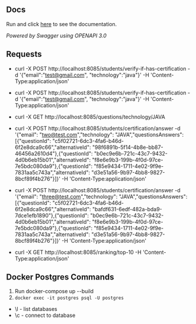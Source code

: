 ## Docs
Run and click [here](http://localhost:8085/swagger-ui.html) to see the documentation.

*Powered by Swagger using OPENAPI 3.0*

## Requests
- curl -X POST http://localhost:8085/students/verify-if-has-certification -d '{"email":"test@gmail.com", "technology":"java"}' -H 'Content-Type:application/json'

- curl -X POST http://localhost:8085/students/verify-if-has-certification -d '{"email":"test@gmail.com", "technology":"java"}' -H 'Content-Type:application/json'

- curl -X GET http://localhost:8085/questions/technology/JAVA

- curl -X POST http://localhost:8085/students/certification/answer -d '{"email": "two@test.com","technology": "JAVA","questionsAnswers": [{"questionId": "c5f02721-6dc3-4fa6-b46d-6f2e8dca9c66","alternativeId": "98f6891b-5f14-4b8e-bb87-46456a2610d4"},{"questionId": "b0ec9e6b-721c-43c7-9432-4d0b6eb15b01","alternativeId": "f8e6e9b3-199b-4f0d-97ce-7e5bdc080da9"},{"questionId": "f85e9434-1711-4e02-9f9e-7831aa5c743a","alternativeId": "d3e51a56-9b97-4bb8-9827-8bcf89f4b276"}]}' -H 'Content-Type:application/json'

- curl -X POST http://localhost:8085/students/certification/answer -d '{"email": "three@test.com","technology": "JAVA","questionsAnswers": [{"questionId": "c5f02721-6dc3-4fa6-b46d-6f2e8dca9c66","alternativeId": "bafdf631-6edf-482a-bda9-7dce1efb1890"},{"questionId": "b0ec9e6b-721c-43c7-9432-4d0b6eb15b01","alternativeId": "f8e6e9b3-199b-4f0d-97ce-7e5bdc080da9"},{"questionId": "f85e9434-1711-4e02-9f9e-7831aa5c743a","alternativeId": "d3e51a56-9b97-4bb8-9827-8bcf89f4b276"}]}' -H 'Content-Type:application/json'

- curl -X GET http://localhost:8085/ranking/top-10 -H 'Content-Type:application/json'


## Docker Postgres Commands

1. Run docker-compose up --build
2. `docker exec -it postgres psql -U postgres`
- \l - list databases
- \c - connect to database